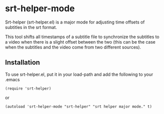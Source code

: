 srt-helper-mode
===============

Srt-helper (srt-helper.el) is a major mode for adjusting time offsets of subtitles in the srt format.

This tool shifts all timestamps of a subtitle file to synchronize the subtitles to a video when there is a slight offset between the two (this can be the case when the subtitles and the video come from two different sources).

Installation
------------

To use srt-helper.el, put it in your load-path and add the following to your .emacs

```
(require 'srt-helper)
```

 or

```
(autoload 'srt-helper-mode "srt-helper" "srt helper major mode." t)
```
